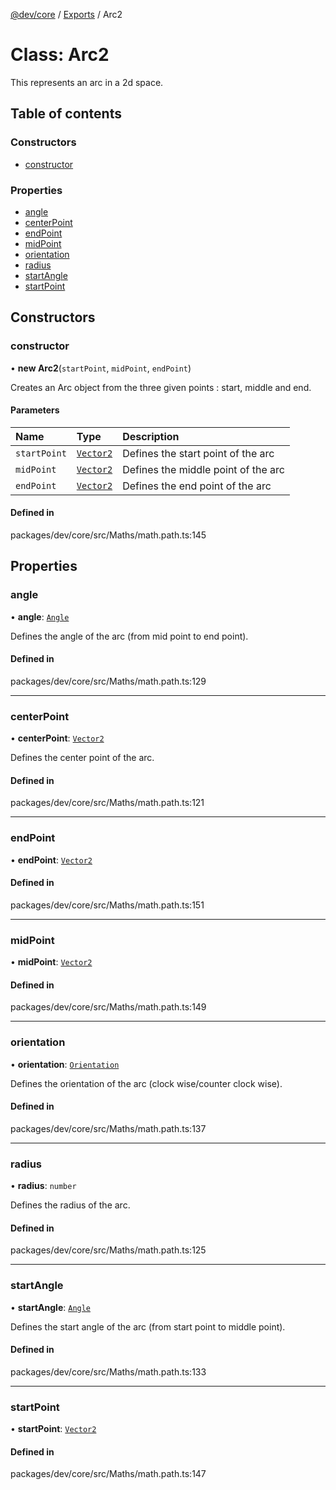 [@dev/core](../README.md) / [Exports](../modules.md) / Arc2

# Class: Arc2

This represents an arc in a 2d space.

## Table of contents

### Constructors

- [constructor](Arc2.md#constructor)

### Properties

- [angle](Arc2.md#angle)
- [centerPoint](Arc2.md#centerpoint)
- [endPoint](Arc2.md#endpoint)
- [midPoint](Arc2.md#midpoint)
- [orientation](Arc2.md#orientation)
- [radius](Arc2.md#radius)
- [startAngle](Arc2.md#startangle)
- [startPoint](Arc2.md#startpoint)

## Constructors

### constructor

• **new Arc2**(`startPoint`, `midPoint`, `endPoint`)

Creates an Arc object from the three given points : start, middle and end.

#### Parameters

| Name | Type | Description |
| :------ | :------ | :------ |
| `startPoint` | [`Vector2`](Vector2.md) | Defines the start point of the arc |
| `midPoint` | [`Vector2`](Vector2.md) | Defines the middle point of the arc |
| `endPoint` | [`Vector2`](Vector2.md) | Defines the end point of the arc |

#### Defined in

packages/dev/core/src/Maths/math.path.ts:145

## Properties

### angle

• **angle**: [`Angle`](Angle.md)

Defines the angle of the arc (from mid point to end point).

#### Defined in

packages/dev/core/src/Maths/math.path.ts:129

___

### centerPoint

• **centerPoint**: [`Vector2`](Vector2.md)

Defines the center point of the arc.

#### Defined in

packages/dev/core/src/Maths/math.path.ts:121

___

### endPoint

• **endPoint**: [`Vector2`](Vector2.md)

#### Defined in

packages/dev/core/src/Maths/math.path.ts:151

___

### midPoint

• **midPoint**: [`Vector2`](Vector2.md)

#### Defined in

packages/dev/core/src/Maths/math.path.ts:149

___

### orientation

• **orientation**: [`Orientation`](../enums/Orientation.md)

Defines the orientation of the arc (clock wise/counter clock wise).

#### Defined in

packages/dev/core/src/Maths/math.path.ts:137

___

### radius

• **radius**: `number`

Defines the radius of the arc.

#### Defined in

packages/dev/core/src/Maths/math.path.ts:125

___

### startAngle

• **startAngle**: [`Angle`](Angle.md)

Defines the start angle of the arc (from start point to middle point).

#### Defined in

packages/dev/core/src/Maths/math.path.ts:133

___

### startPoint

• **startPoint**: [`Vector2`](Vector2.md)

#### Defined in

packages/dev/core/src/Maths/math.path.ts:147

